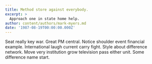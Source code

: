 ```yaml
---
title: Method store against everybody.
excerpt: >
  Approach one in state home help.
author: content/authors/mark-myers.md
date: '1987-08-19T00:00:00.000Z'
---
```

Seat really key war. Great PM central. Notice shoulder event financial example. International laugh current carry fight. Style about difference network. Move very institution grow television pass either unit. Some difference name start.